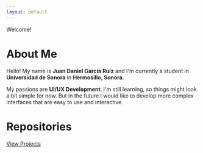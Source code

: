 ```yaml
---
layout: default
---
```


Welcome!

# About Me
Hello! My name is **Juan Daniel Garcia Ruiz** and I'm currently a student in **Universidad de Sonora** in **Hermosillo, Sonora**.

My passions are **UI/UX Development**. I'm still learning, so things might look a bit simple for now. But in the future I would like to develop more complex interfaces that are easy to use and interactive. 

# Repositories

[View Projects](./projects)
